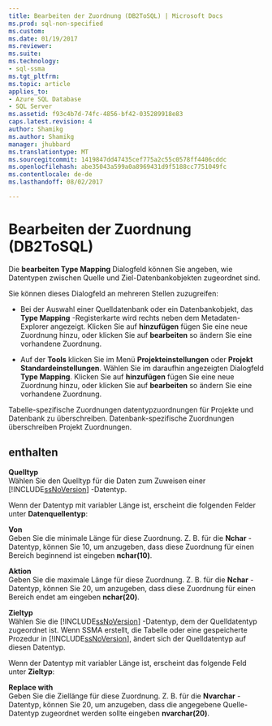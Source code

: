 ```yaml
---
title: Bearbeiten der Zuordnung (DB2ToSQL) | Microsoft Docs
ms.prod: sql-non-specified
ms.custom: 
ms.date: 01/19/2017
ms.reviewer: 
ms.suite: 
ms.technology:
- sql-ssma
ms.tgt_pltfrm: 
ms.topic: article
applies_to:
- Azure SQL Database
- SQL Server
ms.assetid: f93c4b7d-74fc-4856-bf42-035289918e83
caps.latest.revision: 4
author: Shamikg
ms.author: Shamikg
manager: jhubbard
ms.translationtype: MT
ms.sourcegitcommit: 1419847dd47435cef775a2c55c0578ff4406cddc
ms.openlocfilehash: abe35043a599a0a8969431d9f5188cc7751049fc
ms.contentlocale: de-de
ms.lasthandoff: 08/02/2017

---
```

# <a name="edit-type-mapping-db2tosql"></a>Bearbeiten der Zuordnung (DB2ToSQL)
Die **bearbeiten Type Mapping** Dialogfeld können Sie angeben, wie Datentypen zwischen Quelle und Ziel-Datenbankobjekten zugeordnet sind.  
  
Sie können dieses Dialogfeld an mehreren Stellen zuzugreifen:  
  
-   Bei der Auswahl einer Quelldatenbank oder ein Datenbankobjekt, das **Type Mapping** -Registerkarte wird rechts neben dem Metadaten-Explorer angezeigt. Klicken Sie auf **hinzufügen** fügen Sie eine neue Zuordnung hinzu, oder klicken Sie auf **bearbeiten** so ändern Sie eine vorhandene Zuordnung.  
  
-   Auf der **Tools** klicken Sie im Menü **Projekteinstellungen** oder **Projekt Standardeinstellungen**. Wählen Sie im daraufhin angezeigten Dialogfeld **Type Mapping**. Klicken Sie auf **hinzufügen** fügen Sie eine neue Zuordnung hinzu, oder klicken Sie auf **bearbeiten** so ändern Sie eine vorhandene Zuordnung.  
  
Tabelle-spezifische Zuordnungen datentypzuordnungen für Projekte und Datenbank zu überschreiben. Datenbank-spezifische Zuordnungen überschreiben Projekt Zuordnungen.  
  
## <a name="options"></a>enthalten  
**Quelltyp**  
Wählen Sie den Quelltyp für die Daten zum Zuweisen einer [!INCLUDE[ssNoVersion](../../includes/ssnoversion_md.md)] -Datentyp.  
  
Wenn der Datentyp mit variabler Länge ist, erscheint die folgenden Felder unter **Datenquellentyp**:  
  
**Von**  
Geben Sie die minimale Länge für diese Zuordnung. Z. B. für die **Nchar** -Datentyp, können Sie 10, um anzugeben, dass diese Zuordnung für einen Bereich beginnend ist eingeben **nchar(10)**.  
  
**Aktion**  
Geben Sie die maximale Länge für diese Zuordnung. Z. B. für die **Nchar** -Datentyp, können Sie 20, um anzugeben, dass diese Zuordnung für einen Bereich endet am eingeben **nchar(20)**.  
  
**Zieltyp**  
Wählen Sie die [!INCLUDE[ssNoVersion](../../includes/ssnoversion_md.md)] -Datentyp, dem der Quelldatentyp zugeordnet ist. Wenn SSMA erstellt, die Tabelle oder eine gespeicherte Prozedur in [!INCLUDE[ssNoVersion](../../includes/ssnoversion_md.md)], ändert sich der Quelldatentyp auf diesen Datentyp.  
  
Wenn der Datentyp mit variabler Länge ist, erscheint das folgende Feld unter **Zieltyp**:  
  
**Replace with**  
Geben Sie die Ziellänge für diese Zuordnung. Z. B. für die **Nvarchar** -Datentyp, können Sie 20, um anzugeben, dass die angegebene Quelle-Datentyp zugeordnet werden sollte eingeben **nvarchar(20)**.  
  

